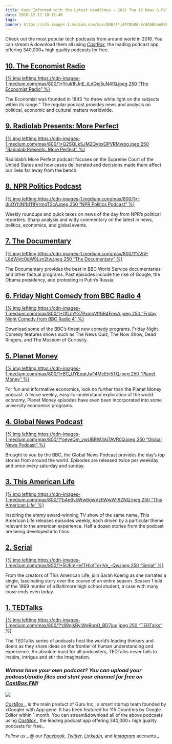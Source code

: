 ```yaml
---
title: Keep Informed with the Latest Headlines — 2016 Top 10 News & Politics Podcasts
date: 2016-12-11 10:11:48
tags:
banner: https://cdn-images-1.medium.com/max/800/1*i4FCMbRd-Sr0AABdme8R8w.jpeg
---
```


Check out the most popular tech podcasts from around world in 2016. You can stream & download them all using [_CastBox_](http://castbox.fm/), the leading podcast app offering 340,000+ high quality podcasts for free.

## [10. The Economist Radio](http://castbox.fm/p/id3168)

[{% img leftImg https://cdn-images-1.medium.com/max/800/1*Yruk1hJnE_tLdQej5uN4fQ.jpeg 250  “The Economist Radio” %}](http://castbox.fm/p/id3168)

The Economist was founded in 1843 “to throw white light on the subjects within its range.” The regular podcast provides news and analysis on political, economic and cultural matters worldwide.

## [9. Radiolab Presents: More Perfect](http://castbox.fm/p/id329202)

[{% img leftImg https://cdn-images-1.medium.com/max/800/1*Q2SQLkSJM2QybxQPVRMwbg.jpeg 250  “Radiolab Presents: More Perfect” %}](http://castbox.fm/p/id329202)

Radiolab’s More Perfect podcast focuses on the Supreme Court of the United States and how cases deliberated and decisions made there affect our lives far away from the bench.

## [8. NPR Politics Podcast](http://castbox.fm/app/castbox/feed/id3169)

[{% img leftImg https://cdn-images-1.medium.com/max/800/1*-duOYhlNfbf11fVrmqT2cA.jpeg 250  “NPR Politics Podcast” %}](http://castbox.fm/app/castbox/feed/id3169)

Weekly roundups and quick takes on news of the day from NPR’s political reporters. Sharp analysis and witty commentary on the latest in news, politics, economics, and global events.

## [7. The Documentary](http://castbox.fm/p/id3592)

[{% img leftImg https://cdn-images-1.medium.com/max/800/1*sVjV-L8dWylc0dW9Lsn2tw.jpeg 250  “The Documentary” %}](http://castbox.fm/p/id3592)

The Documentary provides the best in BBC World Service documentaries and other factual programs. Past episodes include the rise of Google, the Obama presidency, and protesting in Putin’s Russia.

## [6. Friday Night Comedy from BBC Radio 4](http://castbox.fm/p/id1579)

[{% img leftImg https://cdn-images-1.medium.com/max/800/1*I1fLmYG7PxmnVtf6R4FmvA.jpeg 250  “Friday Night Comedy from BBC Radio 4” %}](http://castbox.fm/p/id1579)

Download some of the BBC’s finest new comedy programs. Friday Night Comedy features shows such as The News Quiz, The Now Show, Dead Ringers, and The Museum of Curiosity.

## [5. Planet Money](http://castbox.fm/p/id1882)

[{% img leftImg https://cdn-images-1.medium.com/max/800/1*BC_UYEoqtJw14McEtij5TQ.jpeg 250  “Planet Money” %}](http://castbox.fm/p/id1882)

For fun and informative economics, look no further than the Planet Money podcast. A twice weekly, easy-to-understand exploration of the world economy, Planet Money episodes have even been incorporated into some university economics programs.

## [4. Global News Podcast](http://castbox.fm/app/castbox/feed/id3161)

[{% img leftImg https://cdn-images-1.medium.com/max/800/1*oeveQm_vwUBRW3Aj7AVR0Q.jpeg 250  “Global News Podcast” %}](http://castbox.fm/app/castbox/feed/id3161)

Brought to you by the BBC, the Global News Podcast provides the day’s top stories from around the world. Episodes are released twice per weekday and once every saturday and sunday.

## [3. This American Life](http://castbox.fm/p/id1814)

[{% img leftImg https://cdn-images-1.medium.com/max/800/1*b4e6ykWw8gwVzhWwW-9ZNQ.jpeg 250  “This American Life” %}](http://castbox.fm/p/id1814)

Inspiring the emmy award-winning TV show of the same name, This American Life releases episodes weekly, each driven by a particular theme relevant to the american experience. Half a dozen stories from the podcast are being developed into films.

## [2. Serial](http://castbox.fm/app/castbox/feed/id3175)

[{% img leftImg https://cdn-images-1.medium.com/max/800/1*5UEmHefTHiofTerIVe_-Qw.jpeg 250  “Serial” %}](http://castbox.fm/app/castbox/feed/id3175)

From the creators of This American Life, join Sarah Koenig as she narrates a single, fascinating story over the course of an entire season. Season 1 told of the 1999 murder of a Baltimore high school student, a case with many loose ends even today.

## [1. TEDTalks](http://castbox.fm/app/castbox/feed/id4541)

[{% img leftImg https://cdn-images-1.medium.com/max/800/1*dI9qikByiWgRopO_BD7jug.jpeg 250  “TEDTalks” %}](http://castbox.fm/app/castbox/feed/id4541)

The TEDTalks series of podcasts host the world’s leading thinkers and doers as they share ideas on the frontier of human understanding and experience. An absolute must for all podcasters, TEDTalks never fails to inspire, intrigue and stir the imagination.

### _Wanna have your own podcast? You can upload your podcast/audio files and start your channel for free on [CastBox.FM](http://castbox.fm/)!_ 

[![](https://cdn-images-1.medium.com/max/1600/1*3EdlgkFGIvQ4iQqH-K8u9Q.png)](http://castbox.fm/app/castbox)

[_CastBox_ ](http://castbox.fm/)_ is the main product of Guru Inc., a smart startup team founded by xGoogler with App gene. It has been featured for 115 Countries by Google Editor within 1 month. You can stream&download all of the above podcasts using _[_CastBox_ ](http://castbox.fm/)_, the leading podcast app offering 340,000+ high quality podcasts for free._

_Follow us_ _ @ our _[_Facebook_](https://www.facebook.com/castbox.fm/)_, _[_Twitter_](https://twitter.com/CastBox_FM)_, _[_LinkedIn_](https://www.linkedin.com/company/castbox.fm)_, and _[_Instagram_](https://www.instagram.com/castbox.fm/)_ accounts._
